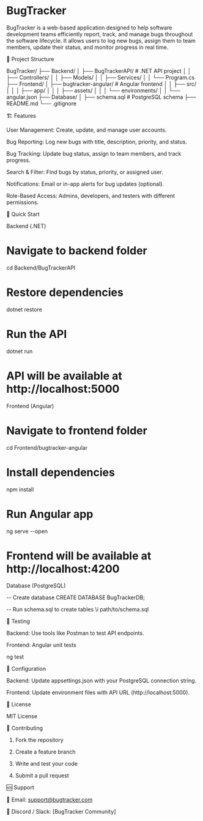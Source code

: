 # BugTracker

BugTracker is a web-based application designed to help software development teams efficiently report, track, and manage bugs throughout the software lifecycle. It allows users to log new bugs, assign them to team members, update their status, and monitor progress in real time.

📁 Project Structure

BugTracker/
├── Backend/
│   ├── BugTrackerAPI/           # .NET API project
│   │   ├── Controllers/
│   │   ├── Models/
│   │   ├── Services/
│   │   └── Program.cs
├── Frontend/
│   ├── bugtracker-angular/      # Angular frontend
│   │   ├── src/
│   │   │   ├── app/
│   │   │   ├── assets/
│   │   │   └── environments/
│   │   └── angular.json
├── Database/
│   ├── schema.sql               # PostgreSQL schema
├── README.md
└── .gitignore

🏗️ Features

User Management: Create, update, and manage user accounts.

Bug Reporting: Log new bugs with title, description, priority, and status.

Bug Tracking: Update bug status, assign to team members, and track progress.

Search & Filter: Find bugs by status, priority, or assigned user.

Notifications: Email or in-app alerts for bug updates (optional).

Role-Based Access: Admins, developers, and testers with different permissions.

🚀 Quick Start

Backend (.NET)

# Navigate to backend folder
cd Backend/BugTrackerAPI

# Restore dependencies
dotnet restore

# Run the API
dotnet run

# API will be available at http://localhost:5000

Frontend (Angular)

# Navigate to frontend folder
cd Frontend/bugtracker-angular

# Install dependencies
npm install

# Run Angular app
ng serve --open

# Frontend will be available at http://localhost:4200

Database (PostgreSQL)

-- Create database
CREATE DATABASE BugTrackerDB;

-- Run schema.sql to create tables
\i path/to/schema.sql

🧪 Testing

Backend: Use tools like Postman to test API endpoints.

Frontend: Angular unit tests

ng test

🔧 Configuration

Backend: Update appsettings.json with your PostgreSQL connection string.

Frontend: Update environment files with API URL (http://localhost:5000).


📄 License

MIT License


🤝 Contributing

1. Fork the repository


2. Create a feature branch


3. Write and test your code


4. Submit a pull request


🆘 Support

📧 Email: support@bugtracker.com

💬 Discord / Slack: [BugTracker Community]


